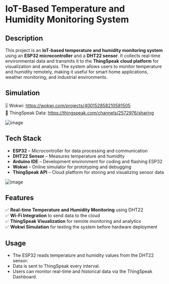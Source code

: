 # IoT-Based Temperature and Humidity Monitoring System

## Description
This project is an **IoT-based temperature and humidity monitoring system** using an **ESP32 microcontroller** and a **DHT22 sensor**. It collects real-time environmental data and transmits it to the **ThingSpeak cloud platform** for visualization and analysis. The system allows users to monitor temperature and humidity remotely, making it useful for smart home applications, weather monitoring, and industrial environments.

## Simulation
🎚️ Wokwi: https://wokwi.com/projects/400152858210581505  
🛜 ThingSpeak Data: https://thingspeak.com/channels/2572976/sharing

![image](https://github.com/user-attachments/assets/afd24360-4bf0-40fa-8fb1-fef7bf71d6bc)

## Tech Stack
- **ESP32** – Microcontroller for data processing and communication  
- **DHT22 Sensor** – Measures temperature and humidity  
- **Arduino IDE** – Development environment for coding and flashing ESP32  
- **Wokwi** – Online simulator for prototyping and debugging  
- **ThingSpeak API** – Cloud platform for storing and visualizing sensor data  

![image](https://github.com/user-attachments/assets/da1cb8dc-57a3-4be9-9b10-999a5ef2cea7)

## Features
✅ **Real-time Temperature and Humidity Monitoring** using DHT22  
✅ **Wi-Fi Integration** to send data to the cloud  
✅ **ThingSpeak Visualization** for remote monitoring and analytics  
✅ **Wokwi Simulation** for testing the system before hardware deployment  

## Usage
- The ESP32 reads temperature and humidity values from the DHT22 sensor.
- Data is sent to ThingSpeak every interval.
- Users can monitor real-time and historical data via the ThingSpeak Dashboard.
